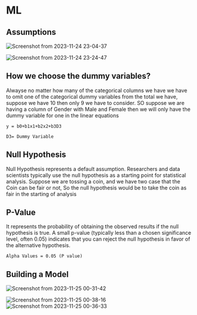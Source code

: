 # ML

## Assumptions
![Screenshot from 2023-11-24 23-04-37](https://github.com/shuklaritvik06/machine-learning-course/assets/72812470/b4e2d354-5b88-46a3-b17e-1161fa519db5)

![Screenshot from 2023-11-24 23-24-47](https://github.com/shuklaritvik06/machine-learning-course/assets/72812470/65d21ed3-f0a4-47f7-8273-c0a3144de2d6)

## How we choose the dummy variables?

Alwayse no matter how many of the categorical columns we have we have to omit one of the categorical dummy variables from the total we have, suppose we have 10 then only 9 we have to consider. SO suppose we are having a column of Gender with Male and Female then we will only have the dummy variable for one in the linear equations

```
y = b0+b1x1+b2x2+b3D3

D3= Dummy Variable
```

## Null Hypothesis

Null Hypothesis represents a default assumption. Researchers and data scientists typically use the null hypothesis as a starting point for statistical analysis. Suppose we are tossing a coin, and we have two case that the Coin can be fair or not, So the null hypothesis would be to take the coin as fair in the starting of analysis

 ## P-Value

It represents the probability of obtaining the observed results if the null hypothesis is true. A small p-value (typically less than a chosen significance level, often 0.05) indicates that you can reject the null hypothesis in favor of the alternative hypothesis.

```
Alpha Values = 0.05 (P value)
```

## Building a Model

![Screenshot from 2023-11-25 00-31-42](https://github.com/shuklaritvik06/machine-learning-course/assets/72812470/69837e27-77e2-4a66-ab42-8cb8f2aaf93c)

![Screenshot from 2023-11-25 00-38-16](https://github.com/shuklaritvik06/machine-learning-course/assets/72812470/b9bd62db-4e91-4a63-9c2a-5185ee3b1657)
![Screenshot from 2023-11-25 00-36-33](https://github.com/shuklaritvik06/machine-learning-course/assets/72812470/32823ecc-2d54-4430-ad23-3622e1ca334c)
